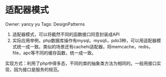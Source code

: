 # 适配器模式

Owner: yancy yu
Tags: DesignPatterns

1. 适配器模式，可以将截然不同的函数接口同意封装成API
2. 实际应用举例，php数据库操作有mysql。mysqli，pdo3种，可以用适配器模式统一成一致。类似的场景还有cachehi适配器，将memcache，redis，file，apc等不同的缓存函数，统一成一致。

实现方式：利用了php中得多态，不同的类的抽象类方法为相同的。一般用接口实现，因为接口是服务的规范。